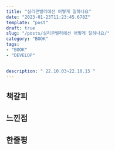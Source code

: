 ```yaml
---
title: "실리콘밸리에선 어떻게 일하나요"
date: "2023-01-23T11:23:45.678Z"
template: "post"
draft: true
slug: "/posts/실리콘밸리에선 어떻게 일하나요/"
category: "BOOK"
tags:
- "BOOK"
- "DEVELOP"


description: " 22.10.03~22.10.15 "
---
```




## 책갈피


## 느낀점 


## 한줄평